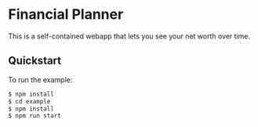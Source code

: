 # Financial Planner

This is a self-contained webapp that lets you see your net worth over time.

## Quickstart

To run the example:

```bash
$ npm install
$ cd example
$ npm install
$ npm run start
```

